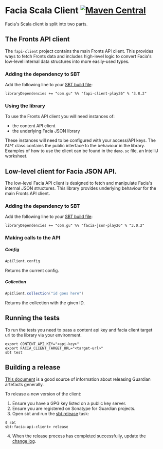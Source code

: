 Facia Scala Client [![Maven Central](https://maven-badges.herokuapp.com/maven-central/com.gu/fapi-client_2.11/badge.svg)](https://maven-badges.herokuapp.com/maven-central/com.gu/fapi-client_2.11)
==================

Facia's Scala client is split into two parts.

## The Fronts API client

The `fapi-client` project contains the main Fronts API client. This provides ways to fetch Fronts
data and includes high-level logic to convert Facia's low-level internal data structures into more
easily-used types.

### Adding the dependency to SBT

Add the following line to your [SBT build file](https://www.scala-sbt.org/1.0/docs/Basic-Def.html):

    libraryDependencies += "com.gu" %% "fapi-client-play26" % "3.0.2"

### Using the library

To use the Fronts API client you will need instances of:

* the content API client
* the underlying Facia JSON library

These instances will need to be configured with your access/API keys. The `FAPI` class contains
the public interface to the behaviour in the library. Examples of how to use the client can be
found in the `demo.sc` file, an IntelliJ worksheet.

## Low-level client for Facia JSON API.

The low-level Facia API client is designed to fetch and manipulate Facia's internal JSON structures.
This library provides underlying behaviour for the main Fronts API client.

### Adding the dependency to SBT

Add the following line to your [SBT build file](https://www.scala-sbt.org/1.0/docs/Basic-Def.html):

    libraryDependencies += "com.gu" %% "facia-json-play26" % "3.0.2"

### Making calls to the API

##### Config

```scala
ApiClient.config
```

Returns the current config.

##### Collection

```scala
ApiClient.collection("id goes here")
```

Returns the collection with the given ID.

## Running the tests

To run the tests you need to pass a content api key and facia client target url to the library via your environment.

    export CONTENT_API_KEY="<api-key>"
    export FACIA_CLIENT_TARGET_URL="<target-url>"
    sbt test

## Building a release

[This document](https://docs.google.com/document/d/1M_MiE8qntdDn97QIRnIUci5wdVQ8_defCqpeAwoKY8g/edit) is a good source of information about releasing Guardian artefacts generally.

To release a new version of the client:  

1. Ensure you have a GPG key listed on a public key server.
2. Ensure you are registered on Sonatype for Guardian projects.
3. Open sbt and run the [sbt release](https://github.com/sbt/sbt-release) task:

```
$ sbt
sbt:facia-api-client> release
```

4. When the release process has completed successfully, update the [change log](CHANGES.md).
